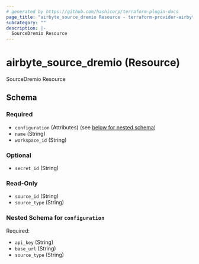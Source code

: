 ```yaml
---
# generated by https://github.com/hashicorp/terraform-plugin-docs
page_title: "airbyte_source_dremio Resource - terraform-provider-airbyte-new"
subcategory: ""
description: |-
  SourceDremio Resource
---
```


# airbyte_source_dremio (Resource)

SourceDremio Resource



<!-- schema generated by tfplugindocs -->
## Schema

### Required

- `configuration` (Attributes) (see [below for nested schema](#nestedatt--configuration))
- `name` (String)
- `workspace_id` (String)

### Optional

- `secret_id` (String)

### Read-Only

- `source_id` (String)
- `source_type` (String)

<a id="nestedatt--configuration"></a>
### Nested Schema for `configuration`

Required:

- `api_key` (String)
- `base_url` (String)
- `source_type` (String)


